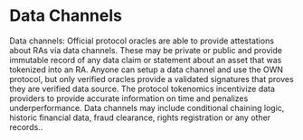# Data Channels

Data channels: Official protocol oracles are able to provide attestations about RAs via data channels. These may be private or public and provide immutable record of any data claim or statement about an asset that was tokenized into an RA. Anyone can setup a data channel and use the OWN protocol, but only verified oracles provide a validated signatures that proves they are verified data source. The protocol tokenomics incentivize data providers to provide accurate information on time and penalizes underperformance. Data channels may include conditional chaining logic, historic financial data, fraud clearance, rights registration or any other records..
